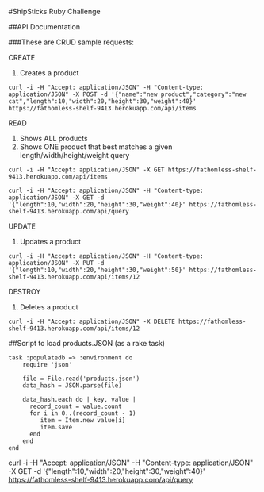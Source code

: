 #ShipSticks Ruby Challenge

##API Documentation

###These are CRUD sample requests:

CREATE

1. Creates a product

```
curl -i -H "Accept: application/JSON" -H "Content-type: application/JSON" -X POST -d '{"name":"new product","category":"new cat","length":10,"width":20,"height":30,"weight":40}' https://fathomless-shelf-9413.herokuapp.com/api/items
```

READ

1. Shows ALL products
2. Shows ONE product that best matches a given length/width/height/weight query

```
curl -i -H "Accept: application/JSON" -X GET https://fathomless-shelf-9413.herokuapp.com/api/items
```

```
curl -i -H "Accept: application/JSON" -H "Content-type: application/JSON" -X GET -d '{"length":10,"width":20,"height":30,"weight":40}' https://fathomless-shelf-9413.herokuapp.com/api/query
```

UPDATE

1. Updates a product
```
curl -i -H "Accept: application/JSON" -H "Content-type: application/JSON" -X PUT -d '{"length":10,"width":20,"height":30,"weight":50}' https://fathomless-shelf-9413.herokuapp.com/api/items/12
```

DESTROY

1. Deletes a product
```
curl -i -H "Accept: application/JSON" -X DELETE https://fathomless-shelf-9413.herokuapp.com/api/items/12
```

##Script to load products.JSON (as a rake task)

```
task :populatedb => :environment do
    require 'json'

    file = File.read('products.json')
    data_hash = JSON.parse(file)

    data_hash.each do | key, value |
      record_count = value.count
      for i in 0..(record_count - 1)
         item = Item.new value[i]
         item.save
      end
    end
end
```
curl -i -H "Accept: application/JSON" -H "Content-type: application/JSON" -X GET -d '{"length":10,"width":20,"height":30,"weight":40}' https://fathomless-shelf-9413.herokuapp.com/api/query
